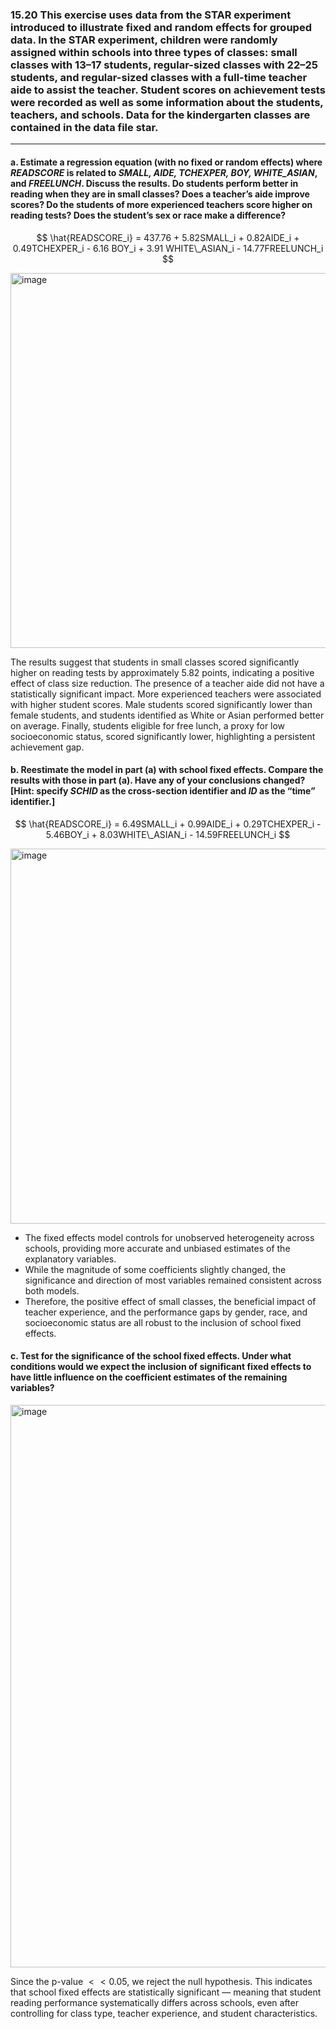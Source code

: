 ### 15.20 This exercise uses data from the STAR experiment introduced to illustrate fixed and random effects for grouped data. In the STAR experiment, children were randomly assigned within schools into three types of classes: small classes with 13–17 students, regular-sized classes with 22–25 students, and regular-sized classes with a full-time teacher aide to assist the teacher. Student scores on achievement tests were recorded as well as some information about the students, teachers, and schools. Data for the kindergarten classes are contained in the data file star.
---
#### a. Estimate a regression equation (with no fixed or random effects) where *READSCORE* is related to *SMALL, AIDE, TCHEXPER, BOY, WHITE_ASIAN*, and *FREELUNCH*. Discuss the results. Do students perform better in reading when they are in small classes? Does a teacher’s aide improve scores? Do the students of more experienced teachers score higher on reading tests? Does the student’s sex or race make a difference?

$$
\hat{READSCORE_i} = 437.76 + 5.82SMALL_i + 0.82AIDE_i + 0.49TCHEXPER_i - 6.16 BOY_i + 3.91 WHITE\_ASIAN_i - 14.77FREELUNCH_i
$$

<img width="600" alt="image" src="https://github.com/user-attachments/assets/26867214-7e67-40fa-801b-42e201cd4aaf" />

The results suggest that students in small classes scored significantly higher on reading tests by approximately 5.82 points, indicating a positive effect of class size reduction. The presence of a teacher aide did not have a statistically significant impact. More experienced teachers were associated with higher student scores. Male students scored significantly lower than female students, and students identified as White or Asian performed better on average. Finally, students eligible for free lunch, a proxy for low socioeconomic status, scored significantly lower, highlighting a persistent achievement gap.

#### b. Reestimate the model in part (a) with school fixed effects. Compare the results with those in part (a). Have any of your conclusions changed? [Hint: specify *SCHID* as the cross-section identifier and *ID* as the “time” identifier.]

$$
\hat{READSCORE_i} = 6.49SMALL_i + 0.99AIDE_i + 0.29TCHEXPER_i - 5.46BOY_i + 8.03WHITE\_ASIAN_i - 14.59FREELUNCH_i
$$

<img width="600" alt="image" src="https://github.com/user-attachments/assets/9828c764-cbb0-484c-b423-03fc5dc0d1a8" />

- The fixed effects model controls for unobserved heterogeneity across schools, providing more accurate and unbiased estimates of the explanatory variables.
- While the magnitude of some coefficients slightly changed, the significance and direction of most variables remained consistent across both models.
- Therefore, the positive effect of small classes, the beneficial impact of teacher experience, and the performance gaps by gender, race, and socioeconomic status are all robust to the inclusion of school fixed effects.

#### c. Test for the significance of the school fixed effects. Under what conditions would we expect the inclusion of significant fixed effects to have little influence on the coefficient estimates of the remaining variables?

<img width="900" alt="image" src="https://github.com/user-attachments/assets/712ab9fb-c389-4fc8-9f0a-ef52463266ad" />

Since the p-value $<<0.05$, we reject the null hypothesis. This indicates that school fixed effects are statistically significant — meaning that student reading performance systematically differs across schools, even after controlling for class type, teacher experience, and student characteristics.

